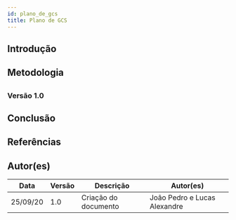 ```yaml
---
id: plano_de_gcs
title: Plano de GCS
---
```



## Introdução

<p align = "justify">

</p>

## Metodologia

<p align = "justify">

</p>

## 

### Versão 1.0




## Conclusão

<p align = "justify">

</p>

## Referências

> 

> 

## Autor(es)

| Data | Versão | Descrição | Autor(es) |
| -- | -- | -- | -- |
| 25/09/20 | 1.0 | Criação do documento | João Pedro e Lucas Alexandre |